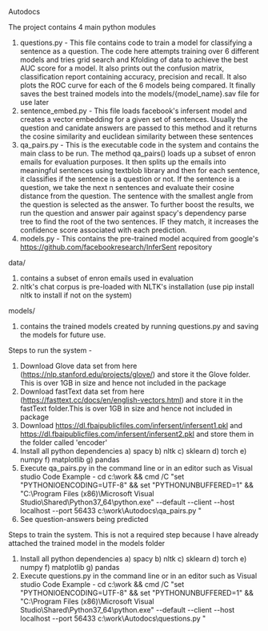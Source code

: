 Autodocs

The project contains 4 main python modules
1) questions.py - This file contains code to train a model for classifying a sentence as a question. The code here attempts training over 6 different models and tries grid search and Kfolding of data to achieve the best AUC score for a model. It also prints out the confusion matrix, classification report containing accuracy, precision and recall. It also plots the ROC curve for each of the 6 models being compared. It finally saves the best trained models into the models/{model_name}.sav file for use later
2) sentence_embed.py - This file loads facebook's infersent model and creates a vector embedding for a given set of sentences. Usually the question and canidate answers are passed to this method and it returns the cosine similarity and euclidean similarity between these sentences
3) qa_pairs.py - This is the executable code in the system and contains the main class to be run. The method qa_pairs() loads up a subset of enron emails for evaluation purposes. It then splits up the emails into meaningful sentences using textblob library and then for each sentence, it classifies if the sentence is a question or not. If the sentence is a question, we take the next n sentences and evaluate their cosine distance from the question. The sentence with the smallest angle from the question is selected as the answer. To further boost the results, we run the question and answer pair against spacy's dependency parse tree to find the root of the two sentences. IF they match, it increases the confidence score associated with each prediction.
4) models.py - This contains the pre-trained model acquired from google's  https://github.com/facebookresearch/InferSent repository


data/ 
1) contains a subset of enron emails used in evaluation
2) nltk's chat corpus is pre-loaded with NLTK's installation (use pip install nltk to install if not on the system)

models/
1) contains the trained models created by running questions.py and saving the models for future use.


Steps to run the system -
1) Download Glove data set from here (https://nlp.stanford.edu/projects/glove/) and store it the Glove folder. This is over 1GB in size and hence not included in the package
2) Download fastText data set from here (https://fasttext.cc/docs/en/english-vectors.html) and store it in the fastText folder.This is over 1GB in size and hence not included in package
3) Download https://dl.fbaipublicfiles.com/infersent/infersent1.pkl and https://dl.fbaipublicfiles.com/infersent/infersent2.pkl and store them in the folder called 'encoder'
4) Install all python dependencies
    a) spacy
    b) nltk
    c) sklearn
    d) torch
    e) numpy
    f) matplotlib
    g) pandas
5) Execute qa_pairs.py in the command line or in an editor such as Visual studio Code
Example - cd c:\work && cmd /C "set "PYTHONIOENCODING=UTF-8" && set "PYTHONUNBUFFERED=1" && "C:\Program Files (x86)\Microsoft Visual Studio\Shared\Python37_64\python.exe"  --default --client --host localhost --port 56433 c:\work\Autodocs\qa_pairs.py "
6) See question-answers being predicted


Steps to train the system. This is not a required step because I have already attached the trained model in the models folder
1) Install all python dependencies
    a) spacy
    b) nltk
    c) sklearn
    d) torch
    e) numpy
    f) matplotlib
    g) pandas
2) Execute questions.py in the command line or in an editor such as Visual studio Code
Example - cd c:\work && cmd /C "set "PYTHONIOENCODING=UTF-8" && set "PYTHONUNBUFFERED=1" && "C:\Program Files (x86)\Microsoft Visual Studio\Shared\Python37_64\python.exe"  --default --client --host localhost --port 56433 c:\work\Autodocs\questions.py "
